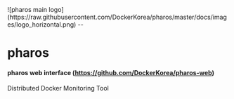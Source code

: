 <meta property="og:image" content="https://avatars1.githubusercontent.com/u/8240809?v=2&amp;s=400" />
![pharos main logo](https://raw.githubusercontent.com/DockerKorea/pharos/master/docs/images/logo_horizontal.png)
--

pharos
======
#### pharos web interface (https://github.com/DockerKorea/pharos-web)
Distributed Docker Monitoring Tool
